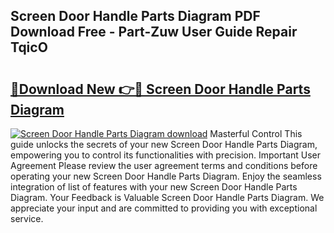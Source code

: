## Screen Door Handle Parts Diagram PDF Download Free - Part-Zuw User Guide Repair TqicO

# <h2><a href="http://dfjcr1.blite.top/?on=Screen+Door+Handle+Parts+Diagram">🔗Download New 👉🔴 Screen Door Handle Parts Diagram</a></h2>

[![Screen Door Handle Parts Diagram download](https://i.imgur.com/lujVjoI.png)](http://dfjcr1.blite.top/?on=Screen+Door+Handle+Parts+Diagram)
Masterful Control This guide unlocks the secrets of your new Screen Door Handle Parts Diagram, empowering you to control its functionalities with precision. Important User Agreement Please review the user agreement terms and conditions before operating your new Screen Door Handle Parts Diagram. Enjoy the seamless integration of list of features with your new Screen Door Handle Parts Diagram. Your Feedback is Valuable Screen Door Handle Parts Diagram. We appreciate your input and are committed to providing you with exceptional service.
